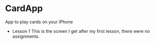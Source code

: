 # CardApp
App to play cards on your iPhone

* Lesson 1
 This is the screen I get after my first lesson, there were no assignments. 
